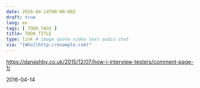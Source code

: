```yaml
---
date: 2016-04-14T00:00:00Z
draft: true
lang: en
tags: [ TODO_TAGS ]
title: TODO_TITLE
type: link # image quote video text audio chat
via: "[Who](http://example.com)"
---
```


<https://danashby.co.uk/2015/12/07/how-i-interview-testers/comment-page-1/>

2016-04-14




